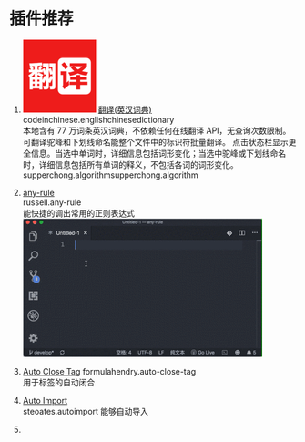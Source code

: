 # 插件推荐

1. ![效果图](https://raw.githubusercontent.com/FE-ng/picGo/main/blog/Microsoft.VisualStudio.Services.Icons.Default ':class=image30') [翻译(英汉词典)](https://marketplace.visualstudio.com/items?itemName=CodeInChinese.EnglishChineseDictionary)  
   codeinchinese.englishchinesedictionary  
   本地含有 77 万词条英汉词典，不依赖任何在线翻译 API，无查询次数限制。可翻译驼峰和下划线命名能整个文件中的标识符批量翻译。
   点击状态栏显示更全信息。当选中单词时，详细信息包括词形变化；当选中驼峰或下划线命名时，详细信息包括所有单词的释义，不包括各词的词形变化。
   supperchong.algorithmsupperchong.algorithm
2. [any-rule](https://marketplace.visualstudio.com/items?itemName=russell.any-rule)  
   russell.any-rule  
   能快捷的调出常用的正则表达式  
   ![效果图](https://raw.githubusercontent.com/FE-ng/picGo/main/blog/16f8e01a684a0a18 ':class=image600')
3. [Auto Close Tag]()
   formulahendry.auto-close-tag  
   用于标签的自动闭合

4. [Auto Import]()  
   steoates.autoimport
   能够自动导入
5.

